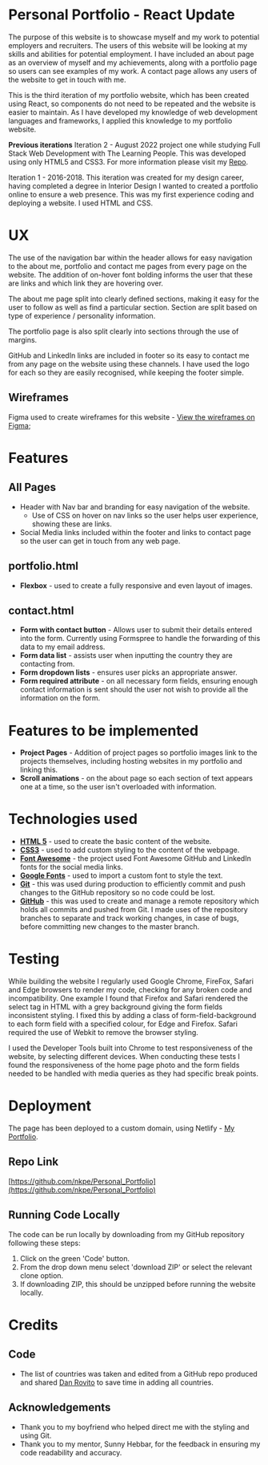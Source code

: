 # **Personal Portfolio - React Update**
The purpose of this website is to showcase myself and my work to potential employers and recruiters. The users of this website will be looking at my skills and abilities for potential employment. I have included an about page as an overview of myself and my achievements, along with a portfolio page so users can see examples of my work. A contact page allows any users of the website to get in touch with me.

This is the third iteration of my portfolio website, which has been created using React, so components do not need to be repeated and the website is easier to maintain.
As  I have developed my knowledge of web development languages and frameworks, I applied this knowledge to my portfolio website. 

**Previous iterations**
Iteration 2 - August 2022 project one while studying Full Stack Web Development with The Learning People. This was developed using only HTML5 and CSS3. For more information please visit my [Repo](https://github.com/nkpe/Personal_Portfolio).

Iteration 1 - 2016-2018. This iteration was created for my design career, having completed a degree in Interior Design I wanted to created a portfolio online to ensure a web presence. This was my first experience coding and deploying a website. I used HTML and CSS. 
   

# **UX**
The use of the navigation bar within the header allows for easy navigation to the about me, portfolio and contact me pages from every page on the website. The addition of on-hover font bolding informs the user that these are links and which link they are hovering over.

The about me page split into clearly defined sections, making it easy for the user to follow as well as find a particular section. Section are split based on type of experience / personality information. 

The portfolio page is also split clearly into sections through the use of margins.

GitHub and LinkedIn links are included in footer so its easy to contact me from any page on the website using these channels. I have used the logo for each so they are easily recognised, while keeping the footer simple.

## **Wireframes** 
Figma used to create wireframes for this website - [View the wireframes on Figma](https://www.figma.com/file/n7K8TVmtU2dfOnCtEBA6PS/Portfolio-Website-2022---blue);

# **Features**
## **All Pages**
* Header with Nav bar and branding for easy navigation of the website. 
    * Use of CSS on hover on nav links so the user helps user experience, showing these are links. 
* Social Media links included within the footer and links to contact page so the user can get in touch from any web page. 
## **portfolio.html**
* **Flexbox** - used to create a fully responsive and even layout of images. 
## **contact.html**
* **Form with contact button** - Allows user to submit their details entered into the form. Currently using Formspree to handle the forwarding of this data to my email address. 
* **Form data list** - assists user when inputting the country they are contacting from.
* **Form dropdown lists** - ensures user picks an appropriate answer.
* **Form required attribute** - on all necessary form fields, ensuring enough contact information is sent should the user not wish to provide all the information on the form. 
# **Features to be implemented**
* **Project Pages** - Addition of project pages so portfolio images link to the projects themselves, including hosting websites in my portfolio and linking this.
* **Scroll animations** - on the about page so each section of text appears one at a time, so the user isn't overloaded with information.  
# **Technologies used**
* [**HTML 5**](https://developer.mozilla.org/en-US/docs/Glossary/HTML5) - used to create the basic content of the website.
* [**CSS3**](https://developer.mozilla.org/en-US/docs/Glossary/CSS) - used to add custom styling to the content of the webpage. 
* [**Font Awesome**](https://fontawesome.com/) - the project used Font Awesome GitHub and LinkedIn fonts for the social media links.
* [**Google Fonts**](https://fonts.google.com/) - used to import a custom font to style the text. 
* [**Git**](https://git-scm.com/) - this was used during production to efficiently commit and push changes to the GitHub repository so no code could be lost. 
* [**GitHub**](https://github.com/) - this was used to create and manage a remote repository which holds all commits and pushed from Git. I made uses of the repository branches to separate and track working changes, in case of bugs, before committing new changes to the master branch.
# **Testing**
While building the website I regularly used Google Chrome, FireFox, Safari and Edge browsers to render my code, checking for any broken code and incompatibility. One example I found that Firefox and Safari rendered the select tag in HTML with a grey background giving the form fields inconsistent styling. I fixed this by adding a class of form-field-background to each form field with a specified colour, for Edge and Firefox. Safari required the use of Webkit to remove the browser styling.

I used the Developer Tools built into Chrome to test responsiveness of the website, by selecting different devices. When conducting these tests I found the responsiveness of the home page photo and the form fields needed to be handled with media queries as they had specific break points.  
# **Deployment**

The page has been deployed to a custom domain, using Netlify - [My Portfolio](https://naomipearse.com).

## **Repo Link**
[https://github.com/nkpe/Personal_Portfolio](https://github.com/nkpe/Personal_Portfolio)
## **Running Code Locally**
The code can be run locally by downloading from my GitHub repository following these steps: 

1. Click on the green 'Code' button.
2. From the drop down menu select 'download ZIP' or select the relevant clone option.
3. If downloading ZIP, this should be unzipped before running the website locally. 


# **Credits**
## **Code** 
* The list of countries was taken and edited from a GitHub repo produced and shared [Dan Rovito](https://gist.github.com/danrovito/977bcb97c9c2dfd3398a) to save time in adding all countries. 
## **Acknowledgements** 
* Thank you to my boyfriend who helped direct me with the styling and using Git.
* Thank you to my mentor, Sunny Hebbar, for the feedback in ensuring my code readability and accuracy.  
